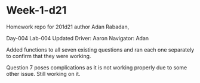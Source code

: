 # Week-1-d21
Homework repo for 201d21
author Adan Rabadan,


Day-004 Lab-004 Updated
Driver: Aaron
Navigator: Adan

Added functions to all seven existing questions and ran each one separately to confirm that they were working.

Question 7 poses complications as it is not working properly due to some other issue. Still working on it.
